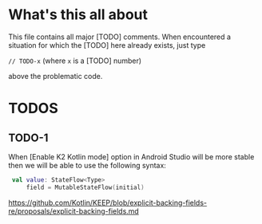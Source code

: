 # What's this all about
This file contains all major [TODO] comments. When encountered a situation for which the [TODO] here already exists, just type

`// TODO-x` (where `x` is a [TODO] number)

above the problematic code.

# TODOS
## TODO-1 
When [Enable K2 Kotlin mode] option in Android Studio will be more stable
then we will be able to use the following syntax:

```kotlin
 val value: StateFlow<Type>
     field = MutableStateFlow(initial)
```

https://github.com/Kotlin/KEEP/blob/explicit-backing-fields-re/proposals/explicit-backing-fields.md
